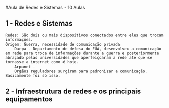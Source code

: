 #Aula de Redes e Sistemas - 10 Aulas

## 1 - Redes e Sistemas
    Redes: São dois ou mais dispositivos conectados entre eles que trocam informações. 
    Origem: Guerra, necessidade de comunicação privada
        Darpa - Departamento de defesa do EUA, desenvolveu a comunicação em rede para troca de informações durante a guerra e posteriormente abraçado pelas universidades que aperfeiçoaram a rede até que se tornasse a internet como é hoje.
        Arpanet - 
        Orgãos reguladores surgiram para padronizar a comunicação. 
    Basicamente foi só isso.

## 2 - Infraestrutura de redes e os principais equipamentos
    